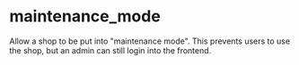 maintenance_mode
================

Allow a shop to be put into "maintenance mode". This prevents users to use the shop, but an admin can still login into the frontend.